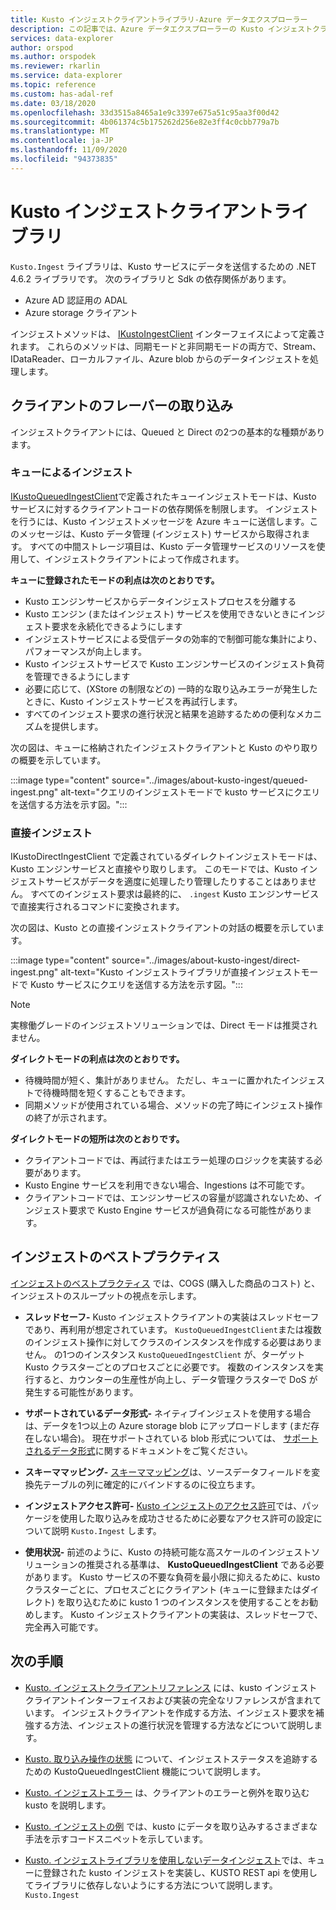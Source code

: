 ```yaml
---
title: Kusto インジェストクライアントライブラリ-Azure データエクスプローラー
description: この記事では、Azure データエクスプローラーの Kusto インジェストクライアントライブラリについて説明します。
services: data-explorer
author: orspod
ms.author: orspodek
ms.reviewer: rkarlin
ms.service: data-explorer
ms.topic: reference
ms.custom: has-adal-ref
ms.date: 03/18/2020
ms.openlocfilehash: 33d3515a8465a1e9c3397e675a51c95aa3f00d42
ms.sourcegitcommit: 4b061374c5b175262d256e82e3ff4c0cbb779a7b
ms.translationtype: MT
ms.contentlocale: ja-JP
ms.lasthandoff: 11/09/2020
ms.locfileid: "94373835"
---
```

# <a name="kusto-ingest-client-library"></a>Kusto インジェストクライアントライブラリ 

`Kusto.Ingest` ライブラリは、Kusto サービスにデータを送信するための .NET 4.6.2 ライブラリです。
次のライブラリと Sdk の依存関係があります。

* Azure AD 認証用の ADAL
* Azure storage クライアント

インジェストメソッドは、 [IKustoIngestClient](kusto-ingest-client-reference.md#interface-ikustoingestclient) インターフェイスによって定義されます。  これらのメソッドは、同期モードと非同期モードの両方で、Stream、IDataReader、ローカルファイル、Azure blob からのデータインジェストを処理します。

## <a name="ingest-client-flavors"></a>クライアントのフレーバーの取り込み

インジェストクライアントには、Queued と Direct の2つの基本的な種類があります。

### <a name="queued-ingestion"></a>キューによるインジェスト

[IKustoQueuedIngestClient](kusto-ingest-client-reference.md#interface-ikustoqueuedingestclient)で定義されたキューインジェストモードは、Kusto サービスに対するクライアントコードの依存関係を制限します。 インジェストを行うには、Kusto インジェストメッセージを Azure キューに送信します。このメッセージは、Kusto データ管理 (インジェスト) サービスから取得されます。 すべての中間ストレージ項目は、Kusto データ管理サービスのリソースを使用して、インジェストクライアントによって作成されます。

**キューに登録されたモードの利点は次のとおりです。**

* Kusto エンジンサービスからデータインジェストプロセスを分離する
* Kusto エンジン (またはインジェスト) サービスを使用できないときにインジェスト要求を永続化できるようにします
* インジェストサービスによる受信データの効率的で制御可能な集計により、パフォーマンスが向上します。 
* Kusto インジェストサービスで Kusto エンジンサービスのインジェスト負荷を管理できるようにします
* 必要に応じて、(XStore の制限などの) 一時的な取り込みエラーが発生したときに、Kusto インジェストサービスを再試行します。
* すべてのインジェスト要求の進行状況と結果を追跡するための便利なメカニズムを提供します。

次の図は、キューに格納されたインジェストクライアントと Kusto のやり取りの概要を示しています。

:::image type="content" source="../images/about-kusto-ingest/queued-ingest.png" alt-text="クエリのインジェストモードで kusto サービスにクエリを送信する方法を示す図。":::
 
### <a name="direct-ingestion"></a>直接インジェスト

IKustoDirectIngestClient で定義されているダイレクトインジェストモードは、Kusto エンジンサービスと直接やり取りします。 このモードでは、Kusto インジェストサービスがデータを適度に処理したり管理したりすることはありません。 すべてのインジェスト要求は最終的に、 `.ingest` Kusto エンジンサービスで直接実行されるコマンドに変換されます。

次の図は、Kusto との直接インジェストクライアントの対話の概要を示しています。

:::image type="content" source="../images/about-kusto-ingest/direct-ingest.png" alt-text="Kusto インジェストライブラリが直接インジェストモードで Kusto サービスにクエリを送信する方法を示す図。":::

> [!NOTE]
> 実稼働グレードのインジェストソリューションでは、Direct モードは推奨されません。

**ダイレクトモードの利点は次のとおりです。**

* 待機時間が短く、集計がありません。 ただし、キューに置かれたインジェストで待機時間を短くすることもできます。
* 同期メソッドが使用されている場合、メソッドの完了時にインジェスト操作の終了が示されます。

**ダイレクトモードの短所は次のとおりです。**

* クライアントコードでは、再試行またはエラー処理のロジックを実装する必要があります。
* Kusto Engine サービスを利用できない場合、Ingestions は不可能です。
* クライアントコードでは、エンジンサービスの容量が認識されないため、インジェスト要求で Kusto Engine サービスが過負荷になる可能性があります。

## <a name="ingestion-best-practices"></a>インジェストのベストプラクティス

[インジェストのベストプラクティス](kusto-ingest-best-practices.md) では、COGS (購入した商品のコスト) と、インジェストのスループットの視点を示します。

* **スレッドセーフ-** Kusto インジェストクライアントの実装はスレッドセーフであり、再利用が想定されています。 `KustoQueuedIngestClient`または複数のインジェスト操作に対してクラスのインスタンスを作成する必要はありません。 の1つのインスタンス `KustoQueuedIngestClient` が、ターゲット Kusto クラスターごとのプロセスごとに必要です。 複数のインスタンスを実行すると、カウンターの生産性が向上し、データ管理クラスターで DoS が発生する可能性があります。

* **サポートされているデータ形式-** ネイティブインジェストを使用する場合は、データを1つ以上の Azure storage blob にアップロードします (まだ存在しない場合)。 現在サポートされている blob 形式については、 [サポートされるデータ形式](../../../ingestion-supported-formats.md)に関するドキュメントをご覧ください。

* **スキーママッピング-** 
[スキーママッピング](../../management/mappings.md)は、ソースデータフィールドを変換先テーブルの列に確定的にバインドするのに役立ちます。

* **インジェストアクセス許可-** 
[Kusto インジェストのアクセス許可](kusto-ingest-client-permissions.md)では、パッケージを使用した取り込みを成功させるために必要なアクセス許可の設定について説明 `Kusto.Ingest` します。

* **使用状況-** 前述のように、Kusto の持続可能な高スケールのインジェストソリューションの推奨される基準は、 **KustoQueuedIngestClient** である必要があります。
Kusto サービスの不要な負荷を最小限に抑えるために、kusto クラスターごとに、プロセスごとにクライアント (キューに登録またはダイレクト) を取り込むために kusto 1 つのインスタンスを使用することをお勧めします。 Kusto インジェストクライアントの実装は、スレッドセーフで、完全再入可能です。

## <a name="next-steps"></a>次の手順

* [Kusto. インジェストクライアントリファレンス](kusto-ingest-client-reference.md) には、kusto インジェストクライアントインターフェイスおよび実装の完全なリファレンスが含まれています。 インジェストクライアントを作成する方法、インジェスト要求を補強する方法、インジェストの進行状況を管理する方法などについて説明します。

* [Kusto. 取り込み操作の状態](kusto-ingest-client-status.md) について、インジェストステータスを追跡するための KustoQueuedIngestClient 機能について説明します。

* [Kusto. インジェストエラー](kusto-ingest-client-errors.md) は、クライアントのエラーと例外を取り込む kusto を説明します。

* [Kusto. インジェストの例](kusto-ingest-client-examples.md) では、kusto にデータを取り込みするさまざまな手法を示すコードスニペットを示しています。

* [Kusto. インジェストライブラリを使用しないデータインジェスト](kusto-ingest-client-rest.md)では、キューに登録された kusto インジェストを実装し、KUSTO REST api を使用してライブラリに依存しないようにする方法について説明します。 `Kusto.Ingest`

